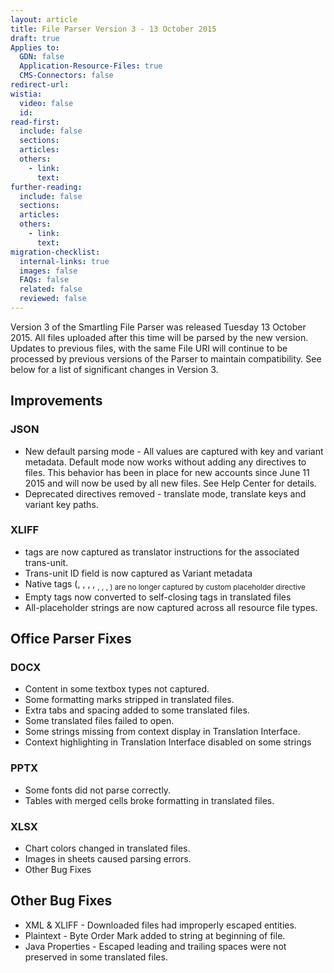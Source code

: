 ```yaml
---
layout: article
title: File Parser Version 3 - 13 October 2015
draft: true
Applies to:
  GDN: false
  Application-Resource-Files: true
  CMS-Connectors: false
redirect-url:
wistia:
  video: false
  id:
read-first:
  include: false
  sections:
  articles:
  others:
    - link:
      text:
further-reading:
  include: false
  sections:
  articles:
  others:
    - link:
      text:
migration-checklist:
  internal-links: true
  images: false
  FAQs: false
  related: false
  reviewed: false
---
```



Version 3 of the Smartling File Parser was released Tuesday 13 October 2015. All files uploaded after this time will be parsed by the new version. Updates to previous files, with the same File URI will continue to be processed by previous versions of the Parser to maintain compatibility. See below for a list of significant changes in Version 3.

## Improvements

### JSON

* New default parsing mode - All values are captured with key and variant metadata. Default mode now works without adding any directives to files. This behavior has been in place for new accounts since June 11 2015 and will now be used by all new files. See Help Center for details.
* Deprecated directives removed - translate mode, translate keys and variant key paths.


### XLIFF

* <note> tags are now captured as translator instructions for the associated trans-unit.
* Trans-unit ID field is now captured as Variant metadata
* Native tags (<ept>, <bpt>, <it>, <ph>, <sub>, <mrk>, <x>, <g>) are no longer captured by custom placeholder directive
* Empty tags now converted to self-closing tags in translated files
* All-placeholder strings are now captured across all resource file types.


## Office Parser Fixes

### DOCX

* Content in some textbox types not captured.
* Some formatting marks stripped in translated files.
* Extra tabs and spacing added to some translated files.
* Some translated files failed to open.
* Some strings missing from context display in Translation Interface.
* Context highlighting in Translation Interface disabled on some strings


### PPTX

* Some fonts did not parse correctly.
* Tables with merged cells broke formatting in translated files.


### XLSX

* Chart colors changed in translated files.
* Images in sheets caused parsing errors.
* Other Bug Fixes


## Other Bug Fixes

* XML & XLIFF - Downloaded files had improperly escaped entities.
* Plaintext - Byte Order Mark added to string at beginning of file.
* Java Properties - Escaped leading and trailing spaces were not preserved in some translated files.